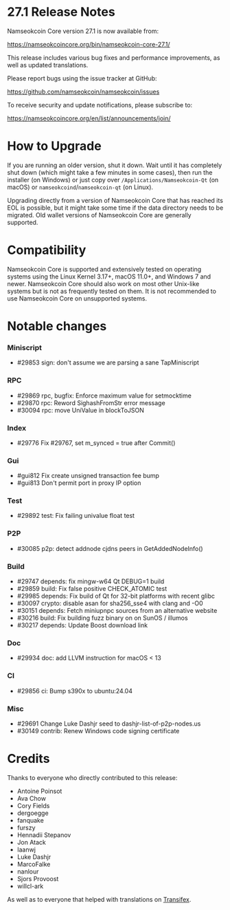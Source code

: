 27.1 Release Notes
=====================

Namseokcoin Core version 27.1 is now available from:

  <https://namseokcoincore.org/bin/namseokcoin-core-27.1/>

This release includes various bug fixes and performance
improvements, as well as updated translations.

Please report bugs using the issue tracker at GitHub:

  <https://github.com/namseokcoin/namseokcoin/issues>

To receive security and update notifications, please subscribe to:

  <https://namseokcoincore.org/en/list/announcements/join/>

How to Upgrade
==============

If you are running an older version, shut it down. Wait until it has completely
shut down (which might take a few minutes in some cases), then run the
installer (on Windows) or just copy over `/Applications/Namseokcoin-Qt` (on macOS)
or `namseokcoind`/`namseokcoin-qt` (on Linux).

Upgrading directly from a version of Namseokcoin Core that has reached its EOL is
possible, but it might take some time if the data directory needs to be migrated. Old
wallet versions of Namseokcoin Core are generally supported.

Compatibility
==============

Namseokcoin Core is supported and extensively tested on operating systems
using the Linux Kernel 3.17+, macOS 11.0+, and Windows 7 and newer. Namseokcoin
Core should also work on most other Unix-like systems but is not as
frequently tested on them. It is not recommended to use Namseokcoin Core on
unsupported systems.

Notable changes
===============

### Miniscript

- #29853 sign: don't assume we are parsing a sane TapMiniscript

### RPC

- #29869 rpc, bugfix: Enforce maximum value for setmocktime
- #29870 rpc: Reword SighashFromStr error message
- #30094 rpc: move UniValue in blockToJSON

### Index

- #29776 Fix #29767, set m_synced = true after Commit()

### Gui

- #gui812 Fix create unsigned transaction fee bump
- #gui813 Don't permit port in proxy IP option

### Test

- #29892 test: Fix failing univalue float test

### P2P

- #30085 p2p: detect addnode cjdns peers in GetAddedNodeInfo()

### Build

- #29747 depends: fix mingw-w64 Qt DEBUG=1 build
- #29859 build: Fix false positive CHECK_ATOMIC test
- #29985 depends: Fix build of Qt for 32-bit platforms with recent glibc
- #30097 crypto: disable asan for sha256_sse4 with clang and -O0
- #30151 depends: Fetch miniupnpc sources from an alternative website
- #30216 build: Fix building fuzz binary on on SunOS / illumos
- #30217 depends: Update Boost download link

### Doc

- #29934 doc: add LLVM instruction for macOS < 13

### CI

- #29856 ci: Bump s390x to ubuntu:24.04

### Misc

- #29691 Change Luke Dashjr seed to dashjr-list-of-p2p-nodes.us
- #30149 contrib: Renew Windows code signing certificate

Credits
=======

Thanks to everyone who directly contributed to this release:

- Antoine Poinsot
- Ava Chow
- Cory Fields
- dergoegge
- fanquake
- furszy
- Hennadii Stepanov
- Jon Atack
- laanwj
- Luke Dashjr
- MarcoFalke
- nanlour
- Sjors Provoost
- willcl-ark

As well as to everyone that helped with translations on
[Transifex](https://www.transifex.com/namseokcoin/namseokcoin/).

